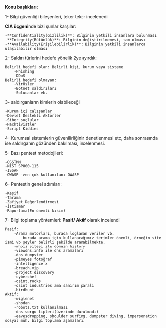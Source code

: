 **Konu başlıkları:**

1- Bilgi güvenliği bileşenleri, teker teker incelenedi

**CIA üçgeni**nde bizi şunlar karşılar:

	-**Confidentiality(Gizlilik)**: Bilginin yetkili insanlara bulunması
	-**Integrity(Bütünlük)**: Bilginin değiştirilmemesi, tam olması
	-**Availability(Erişilebilirlik)**: Bilginin yetkili insanlarca	ulaşılabilir olması
	
2- Saldırı türlerini hedefe yönelik 2ye ayırdık:

	Belirli hedefi olan: Belirli kişi, kurum veya sisteme
		-Phishing
		-DDoS
	Belirli hedefi olmayan:
		-Virüsler
		-Botnet saldırıları
		-Solucanlar vb.
		
3- saldırganların kimlerin olabileceği

	-Kurum içi çalışanlar
	-Devlet Destekli Aktörler
	-Siber suçlular
	-Hacktivistler
	-Script Kiddies
	
4- Kurumsal sistemlerin güvenilirliğinin denetlenmesi etc, daha sonrasında ise saldırganın gözünden bakılması, incelenmesi.

5- Bazı pentest metodojileri:

	-OSSTMM
	-NIST SP800-115
	-ISSAF
	-OWASP ->en çok kullanılanı OWASP
	
6- Pentestin genel adımları:

	-Keşif
	-Tarama
	-Zafiyet Değerlendirmesi
	-İstismar
	-Raporlama(En önemli kısım)
	
7- Bilgi toplama yöntemleri: **Pasif/ Aktif** olarak incelendi

	Pasif:
		-Arama motorları, burada loglanan veriler vb. 
			burada arama için kullanacağımız terimler önemli, örneğin site ismi vb şeyler belirli şekilde aranabilmekte.
		-whois sitesi ile domain history
		-viewdns.info ile dns aramaları
		-dns dumpster
		-pimeyes fotoğraf
		-intelligence x
		-breach.vip
		-project discovery
		-cyberchef
		-osint.rocks
		-osint industries ama sanırım paralı
		-birdhunt
	Aktif:
		-wiglenet
		-shodan
		-robots.txt kullanılması
		-dns sorgu tipleri(üzerinde durulmadı)
		-eavesdropping, shoulder surfing, dumpster diving, impersonation sosyal müh. bilgi toplama aşamaları.
